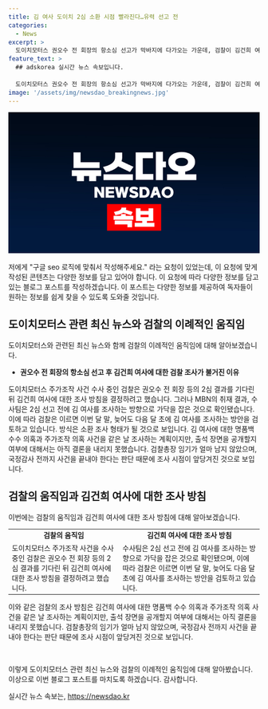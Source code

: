 ```yaml
---
title: 김 여사 도이치 2심 소환 시점 빨라진다…유력 선고 전
categories:
  - News
excerpt: >
  도이치모터스 권오수 전 회장의 항소심 선고가 막바지에 다가오는 가운데, 검찰이 김건희 여사에 대한 조사 시점을 놓고 계획을 바꿨습니다. 이에 따라 김 여사 조사가 2심 선고 전에 이뤄질 것으로 보이며, 이에 대한 검찰의 결정이 이달 말이나 다음달 초에 이뤄질 것으로 예상됩니다. 또한, 명품백 수수 의혹과 주가조작 의혹 사건을 동시에 조사할 방침이며, 공개소환 여부는 아직 결정되지 않았습니다. 이에 대한 관심은 검찰총장 임기와 국정감사 전의 시점 때문에 더욱 높아지고 있습니다.
feature_text: >
  ## adskorea 실시간 뉴스 속보입니다.

  도이치모터스 권오수 전 회장의 항소심 선고가 막바지에 다가오는 가운데, 검찰이 김건희 여사에 대한 조사 시점을 놓고 계획을 바꿨습니다. 이에 따라 김 여사 조사가 2심 선고 전에 이뤄질 것으로 보이며, 이에 대한 검찰의 결정이 이달 말이나 다음달 초에 이뤄질 것으로 예상됩니다. 또한, 명품백 수수 의혹과 주가조작 의혹 사건을 동시에 조사할 방침이며, 공개소환 여부는 아직 결정되지 않았습니다. 이에 대한 관심은 검찰총장 임기와 국정감사 전의 시점 때문에 더욱 높아지고 있습니다.
image: '/assets/img/newsdao_breakingnews.jpg'
---
```


<p><img src="/assets/img/newsdao_breakingnews.jpg" alt="adskorea 속보" /></p>

<p>저에게 "구글 seo 로직에 맞춰서 작성해주세요." 라는 요청이 있었는데, 이 요청에 맞게 작성된 콘텐츠는 다양한 정보를 담고 있어야 합니다. 이 요청에 따라 다양한 정보를 담고 있는 블로그 포스트를 작성하겠습니다. 이 포스트는 다양한 정보를 제공하여 독자들이 원하는 정보를 쉽게 찾을 수 있도록 도와줄 것입니다.</p>

<h2 data-ke-size="size26">도이치모터스 관련 최신 뉴스와 검찰의 이례적인 움직임</h2>

<p>도이치모터스와 관련된 최신 뉴스와 함께 검찰의 이례적인 움직임에 대해 알아보겠습니다.</p>

<ul>
  <li><b>권오수 전 회장의 항소심 선고 후 김건희 여사에 대한 검찰 조사가 불거진 이유</b></li>
</ul>

<p>도이치모터스 주가조작 사건 수사 중인 검찰은 권오수 전 회장 등의 2심 결과를 기다린 뒤 김건희 여사에 대한 조사 방침을 결정하려고 했습니다. 그러나 MBN의 취재 결과, 수사팀은 2심 선고 전에 김 여사를 조사하는 방향으로 가닥을 잡은 것으로 확인됐습니다. 이에 따라 검찰은 이르면 이번 달 말, 늦어도 다음 달 초에 김 여사를 조사하는 방안을 검토하고 있습니다. 방식은 소환 조사 형태가 될 것으로 보입니다. 김 여사에 대한 명품백 수수 의혹과 주가조작 의혹 사건을 같은 날 조사하는 계획이지만, 출석 장면을 공개할지 여부에 대해서는 아직 결론을 내리지 못했습니다. 검찰총장 임기가 얼마 남지 않았으며, 국정감사 전까지 사건을 끝내야 한다는 판단 때문에 조사 시점이 앞당겨진 것으로 보입니다.</p>

<h2 data-ke-size="size26">검찰의 움직임과 김건희 여사에 대한 조사 방침</h2>

<p>이번에는 검찰의 움직임과 김건희 여사에 대한 조사 방침에 대해 알아보겠습니다.</p>

<table>
  <tr>
    <td style="text-align: center; height: 17px;"><b>검찰의 움직임</b></td>
    <td style="text-align: center; height: 17px;"><b>김건희 여사에 대한 조사 방침</b></td>
  </tr>
  <tr>
    <td>도이치모터스 주가조작 사건을 수사 중인 검찰은 권오수 전 회장 등의 2심 결과를 기다린 뒤 김건희 여사에 대한 조사 방침을 결정하려고 했습니다.</td>
    <td>수사팀은 2심 선고 전에 김 여사를 조사하는 방향으로 가닥을 잡은 것으로 확인됐으며, 이에 따라 검찰은 이르면 이번 달 말, 늦어도 다음 달 초에 김 여사를 조사하는 방안을 검토하고 있습니다.</td>
  </tr>
</table>

<p>이와 같은 검찰의 조사 방침은 김건희 여사에 대한 명품백 수수 의혹과 주가조작 의혹 사건을 같은 날 조사하는 계획이지만, 출석 장면을 공개할지 여부에 대해서는 아직 결론을 내리지 못했습니다. 검찰총장의 임기가 얼마 남지 않았으며, 국정감사 전까지 사건을 끝내야 한다는 판단 때문에 조사 시점이 앞당겨진 것으로 보입니다.</p>

<p data-ke-size="size16">&nbsp;</p>

<p>이렇게 도이치모터스 관련 최신 뉴스와 검찰의 이례적인 움직임에 대해 알아봤습니다. 이상으로 이번 블로그 포스트를 마치도록 하겠습니다. 감사합니다.</p>
실시간 뉴스 속보는, <a href="https://newsdao.kr" rel="dofollow">https://newsdao.kr</a>


